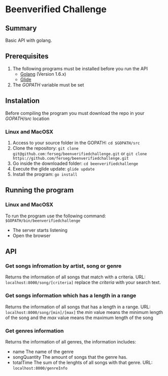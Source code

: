 # Beenverified Challenge

## Summary
Basic API with golang.

## Prerequisites
1. The following programs must be installed before you run the API
    * [Golang](https://golang.org/dl/) (Version 1.6.x)
    * [Glide](https://github.com/Masterminds/glide)
2. The *GOPATH* variable must be set


## Instalation
Before compiling the program you must download the repo in your *GOPATH/src* location

### Linux and MacOSX
1. Access to your source folder in the GOPATH: `cd $GOPATH/src`
2. Clone the repository: `git clone git@github.com:ferseg/beenverifiedchallenge.git` or `git clone https://github.com/ferseg/beenverifiedchallenge.git`
3. Go inside the downloaded folder: `cd beenverifiedchallenge`
4. Execute the glide update: `glide update`
5. Install the program: `go install`

## Running the program

### Linux and MacOSX
To run the program use the following command: `$GOPATH/bin/beenverifiedchallenge`
* The server starts listening
* Open the browser

## API
### Get songs infromation by artist, song or genre
Returns the information of all songs that match with a criteria.
URL: `localhost:8000/song/[criteria]` replace the *criteria* with your search text.
### Get songs information which has a length in a range
Returns the information of all songs that has a length in a range.
URL: `localhost:8000/song/[min]/[max]` the *min* value means the minimum length of the song and the *max* value means the maximum length of the song
### Get genres information
Returns the information of all genres, the information includes:
* name The name of the genre
* songQuantity The amount of songs that the genre has.
* totalTime The sum of the lenghts of all songs with that genre.
URL: `localhost:8000/genreInfo`